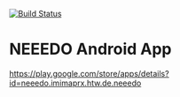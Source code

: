 [![Build Status](https://travis-ci.org/neeedo/neeedo-android.svg)](https://travis-ci.org/neeedo/neeedo-android)

NEEEDO Android App
==================

https://play.google.com/store/apps/details?id=neeedo.imimaprx.htw.de.neeedo
